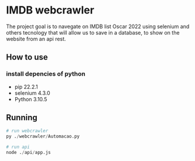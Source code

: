 # IMDB webcrawler
The project goal is to navegate on IMDB list Oscar 2022 using selenium and others tecnology that will allow us to save in a database, to show on the website from an api rest.

## How to use

### install depencies of python
- pip      22.2.1
- selenium 4.3.0
- Python   3.10.5

## Running

```python
# run webcrawler
py ./webcrawler/Automacao.py
```

```python
# run api
node ./api/app.js
```
